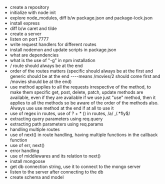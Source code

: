 - create a repository
- initialize with node init
- explore node_modules, diff b/w package.json and package-lock.json
- install express
- diff b/w caret and tilde
- create a server
- listen on port 7777
- write request handlers for different routes
- install nodemon and update scripts in package.json
- what are dependencies
- what is the use of "-g" in npm installation
- / route should always be at the end
- order of the routes matters (specific should always be at the first and generic should be at the end ----means /movies/2 should come first and /movies should be at the end)
- use method applies to all the requests irrespective of the method, to make them specific get, post, delete, patch, update methods are available, even if they are available if we use just "use" method, then it applies to all the methods so be aware of the order of the methods also. Always use use method at the end if at all to use it
- use of regex in routes, use of ? + * () in routes, /a/ ,/.*fly$/
- extracting query parameters using req.query
- extracting path parameters using req.params
- handling multiple routes
- use of next() in route handling, having multiple functions in the callback function
- use of err, next()
- error handling
- use of middlewares and its relation to next()
- install mongoose
- get db connection string, use it to connect to the mongo server
- listen to the server after connecting to the db
- create schema and model
